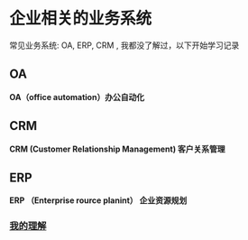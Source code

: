 # 企业相关的业务系统

常见业务系统: OA, ERP, CRM , 我都没了解过，以下开始学习记录

## OA

**OA（office automation）办公自动化**

## CRM

**CRM  (Customer Relationship Management) 客户关系管理**

## ERP

**ERP （Enterprise rource planint） 企业资源规划**

### [我的理解](./瞎扯淡.md)

